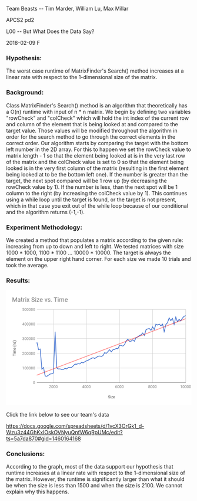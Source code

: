 Team Beasts -- Tim Marder, William Lu, Max Millar

APCS2 pd2

L00 -- But What Does the Data Say?

2018-02-09 F

### Hypothesis:
The worst case runtime of MatrixFinder's Search() method increases at a linear rate with respect to the 1-dimensional size of the matrix.

### Background:
Class MatrixFinder's Search() method is an algorithm that theoretically has a O(n) runtime with input of n * n matrix.
We begin by defining two variables "rowCheck" and "colCheck" which will
hold the int index of the current row and column of the element that is
being looked at and compared to the target value. Those values will be
modified throughout the algorithm in order for the search method to go
through the correct elements in the correct order. Our algorithm starts
by comparing the target with the bottom left number in the 2D array. For
this to happen we set the rowCheck value to matrix.length - 1 so that the
element being looked at is in the very last row of the matrix and the
colCheck value is set to 0 so that the element being looked is in the very
first column of the matrix (resulting in the first element being looked
at to be the bottom left one). If the number is greater than the target,
the next spot compared will be 1 row up (by decreasing the rowCheck value
by 1). If the number is less, than the next spot will be 1 column to the
right (by increasing the colCheck value by 1). This continues using a while
loop until the target is found, or the target is not present, which in that
case you exit out of the while loop because of our conditional and the
algorithm returns (-1,-1).

### Experiment Methodology:
We created a method that populates a matrix according to the given rule:  increasing from up to down and left to right.
We tested matrices with size 1000 * 1000, 1100 * 1100 ... 10000 * 10000. The target is always the element on the upper right hand corner. For each size we made 10 trials and took the average.

### Results:

![](Data/chart.png)

Click the link below to see our team's data

https://docs.google.com/spreadsheets/d/1vcX3OrGk1_d-Wzu3z44GhKxIOskOVNyuQnfW6qRpUMc/edit?ts=5a7da870#gid=1460164168

### Conclusions:
According to the graph, most of the data support our hypothesis that runtime increases at a linear rate with respect to the 1-dimensional size of the matrix. However, the runtime is significantly larger than what it should be when the size is less than 1500 and when the size is 2100. We cannot explain why this happens.

